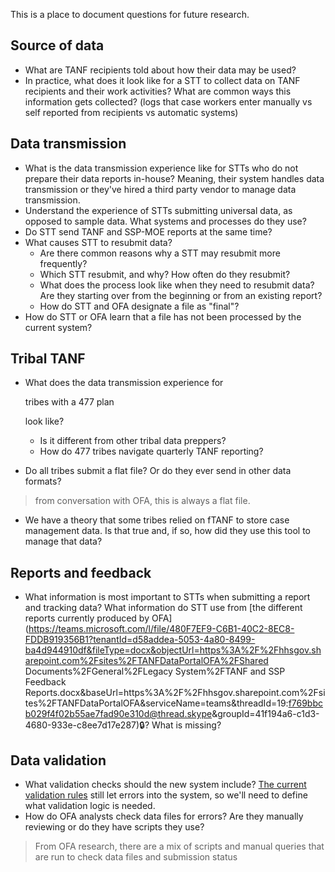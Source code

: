 This is a place to document questions for future research.

## Source of data

- What are TANF recipients told about how their data may be used?
- In practice, what does it look like for a STT to collect data on TANF recipients and their work activities? What are common ways this information gets collected? (logs that case workers enter manually vs self reported from recipients vs automatic systems)

## Data transmission

- What is the data transmission experience like for STTs who do not prepare their data reports in-house? Meaning, their system handles data transmission or they've hired a third party vendor to manage data transmission.
- Understand the experience of STTs submitting universal data, as opposed to sample data. What systems and processes do they use?
- Do STT send TANF and SSP-MOE reports at the same time?
- What causes STT to resubmit data?
  - Are there common reasons why a STT may resubmit more frequently?
  - Which STT resubmit, and why? How often do they resubmit?
  - What does the process look like when they need to resubmit data? Are they starting over from the beginning or from an existing report?
  - How do STT and OFA designate a file as "final"?
- How do STT or OFA learn that a file has not been processed by the current system?

## Tribal TANF

- What does the data transmission experience for

   

  tribes with a 477 plan

   

  look like?

  - Is it different from other tribal data preppers?
  - How do 477 tribes navigate quarterly TANF reporting?

- Do all tribes submit a flat file? Or do they ever send in other data formats?

> from conversation with OFA, this is always a flat file.

- We have a theory that some tribes relied on fTANF to store case management data. Is that true and, if so, how did they use this tool to manage that data?

## Reports and feedback

- What information is most important to STTs when submitting a report and tracking data? What information do STT use from [the different reports currently produced by OFA](https://teams.microsoft.com/l/file/480F7EF9-C6B1-40C2-8EC8-FDDB919356B1?tenantId=d58addea-5053-4a80-8499-ba4d944910df&fileType=docx&objectUrl=https%3A%2F%2Fhhsgov.sharepoint.com%2Fsites%2FTANFDataPortalOFA%2FShared Documents%2FGeneral%2FLegacy System%2FTANF and SSP Feedback Reports.docx&baseUrl=https%3A%2F%2Fhhsgov.sharepoint.com%2Fsites%2FTANFDataPortalOFA&serviceName=teams&threadId=19:f769bbcb029f4f02b55ae7fad90e310d@thread.skype&groupId=41f194a6-c1d3-4680-933e-c8ee7d17e287)🔒? What is missing?

## Data validation

- What validation checks should the new system include? [The current validation rules](https://github.com/HHS/TANF-app/wiki/Technical-considerations#known-data-validation-constraints) still let errors into the system, so we'll need to define what validation logic is needed.
- How do OFA analysts check data files for errors? Are they manually reviewing or do they have scripts they use?

> From OFA research, there are a mix of scripts and manual queries that are run to check data files and submission status